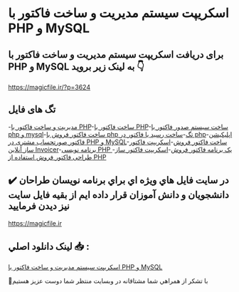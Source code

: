 # اسکریپت سیستم مدیریت و ساخت فاکتور با PHP و MySQL

## برای دریافت اسکریپت سیستم مدیریت و ساخت فاکتور با PHP و MySQL به لینک زیر بروید 👇

https://magicfile.ir/?p=3624

## تگ های فایل

-[مدیریت و ساخت فاکتور با PHP](https://magicfile.ir/product/%d8%a7%d8%b3%da%a9%d8%b1%db%8c%d9%be%d8%aa-%d8%b3%db%8c%d8%b3%d8%aa%d9%85-%d9%85%d8%af%db%8c%d8%b1%db%8c%d8%aa-%d9%88-%d8%b3%d8%a7%d8%ae%d8%aa-%d9%81%d8%a7%da%a9%d8%aa%d9%88%d8%b1-%d8%a8%d8%a7-php-mysql/)-[ساخت فاکتور با PHP](https://magicfile.ir/product/%d8%a7%d8%b3%da%a9%d8%b1%db%8c%d9%be%d8%aa-%d8%b3%db%8c%d8%b3%d8%aa%d9%85-%d9%85%d8%af%db%8c%d8%b1%db%8c%d8%aa-%d9%88-%d8%b3%d8%a7%d8%ae%d8%aa-%d9%81%d8%a7%da%a9%d8%aa%d9%88%d8%b1-%d8%a8%d8%a7-php-mysql/)-[ساخت سیستم صدور فاکتور با php و mysql](https://magicfile.ir/product/%d8%a7%d8%b3%da%a9%d8%b1%db%8c%d9%be%d8%aa-%d8%b3%db%8c%d8%b3%d8%aa%d9%85-%d9%85%d8%af%db%8c%d8%b1%db%8c%d8%aa-%d9%88-%d8%b3%d8%a7%d8%ae%d8%aa-%d9%81%d8%a7%da%a9%d8%aa%d9%88%d8%b1-%d8%a8%d8%a7-php-mysql/)-[ساخت فاکتور فروش با php تگ](https://magicfile.ir/product/%d8%a7%d8%b3%da%a9%d8%b1%db%8c%d9%be%d8%aa-%d8%b3%db%8c%d8%b3%d8%aa%d9%85-%d9%85%d8%af%db%8c%d8%b1%db%8c%d8%aa-%d9%88-%d8%b3%d8%a7%d8%ae%d8%aa-%d9%81%d8%a7%da%a9%d8%aa%d9%88%d8%b1-%d8%a8%d8%a7-php-mysql/)-[ساخت رسید یا فاکتور در php](https://magicfile.ir/product/%d8%a7%d8%b3%da%a9%d8%b1%db%8c%d9%be%d8%aa-%d8%b3%db%8c%d8%b3%d8%aa%d9%85-%d9%85%d8%af%db%8c%d8%b1%db%8c%d8%aa-%d9%88-%d8%b3%d8%a7%d8%ae%d8%aa-%d9%81%d8%a7%da%a9%d8%aa%d9%88%d8%b1-%d8%a8%d8%a7-php-mysql/)-[اپلیکیشن فاکتور صورتحساب مشتری در PHP و MySQL](https://magicfile.ir/product/%d8%a7%d8%b3%da%a9%d8%b1%db%8c%d9%be%d8%aa-%d8%b3%db%8c%d8%b3%d8%aa%d9%85-%d9%85%d8%af%db%8c%d8%b1%db%8c%d8%aa-%d9%88-%d8%b3%d8%a7%d8%ae%d8%aa-%d9%81%d8%a7%da%a9%d8%aa%d9%88%d8%b1-%d8%a8%d8%a7-php-mysql/)-[ساخت فاکتور فروش](https://magicfile.ir/product/%d8%a7%d8%b3%da%a9%d8%b1%db%8c%d9%be%d8%aa-%d8%b3%db%8c%d8%b3%d8%aa%d9%85-%d9%85%d8%af%db%8c%d8%b1%db%8c%d8%aa-%d9%88-%d8%b3%d8%a7%d8%ae%d8%aa-%d9%81%d8%a7%da%a9%d8%aa%d9%88%d8%b1-%d8%a8%d8%a7-php-mysql/)-[اسکریپت فاکتور ساز آنلاین Invoicer](https://magicfile.ir/product/%d8%a7%d8%b3%da%a9%d8%b1%db%8c%d9%be%d8%aa-%d8%b3%db%8c%d8%b3%d8%aa%d9%85-%d9%85%d8%af%db%8c%d8%b1%db%8c%d8%aa-%d9%88-%d8%b3%d8%a7%d8%ae%d8%aa-%d9%81%d8%a7%da%a9%d8%aa%d9%88%d8%b1-%d8%a8%d8%a7-php-mysql/)-[برنامه نویسی PHP یک برنامه فاکتور فروش](https://magicfile.ir/product/%d8%a7%d8%b3%da%a9%d8%b1%db%8c%d9%be%d8%aa-%d8%b3%db%8c%d8%b3%d8%aa%d9%85-%d9%85%d8%af%db%8c%d8%b1%db%8c%d8%aa-%d9%88-%d8%b3%d8%a7%d8%ae%d8%aa-%d9%81%d8%a7%da%a9%d8%aa%d9%88%d8%b1-%d8%a8%d8%a7-php-mysql/)-[اسکریپت فاکتور ساز](https://magicfile.ir/product/%d8%a7%d8%b3%da%a9%d8%b1%db%8c%d9%be%d8%aa-%d8%b3%db%8c%d8%b3%d8%aa%d9%85-%d9%85%d8%af%db%8c%d8%b1%db%8c%d8%aa-%d9%88-%d8%b3%d8%a7%d8%ae%d8%aa-%d9%81%d8%a7%da%a9%d8%aa%d9%88%d8%b1-%d8%a8%d8%a7-php-mysql/)-[طراحی فاکتور فروش استفاده از PHP ](https://magicfile.ir/product/%d8%a7%d8%b3%da%a9%d8%b1%db%8c%d9%be%d8%aa-%d8%b3%db%8c%d8%b3%d8%aa%d9%85-%d9%85%d8%af%db%8c%d8%b1%db%8c%d8%aa-%d9%88-%d8%b3%d8%a7%d8%ae%d8%aa-%d9%81%d8%a7%da%a9%d8%aa%d9%88%d8%b1-%d8%a8%d8%a7-php-mysql/)

## ✔️ در سايت فايل هاي ويژه اي براي برنامه نويسان طراحان دانشجويان و دانش آموزان قرار داده ايم از بقيه فايل سايت نيز ديدن فرماييد

https://magicfile.ir


## لينک دانلود اصلي 📥 :

[اسکریپت سیستم مدیریت و ساخت فاکتور با PHP و MySQL](https://magicfile.ir/product/%d8%a7%d8%b3%da%a9%d8%b1%db%8c%d9%be%d8%aa-%d8%b3%db%8c%d8%b3%d8%aa%d9%85-%d9%85%d8%af%db%8c%d8%b1%db%8c%d8%aa-%d9%88-%d8%b3%d8%a7%d8%ae%d8%aa-%d9%81%d8%a7%da%a9%d8%aa%d9%88%d8%b1-%d8%a8%d8%a7-php-mysql/) 


🙏با تشکر از همراهي شما مشتاقانه در وبسایت منتظر شما دوست عزیز هستیم

